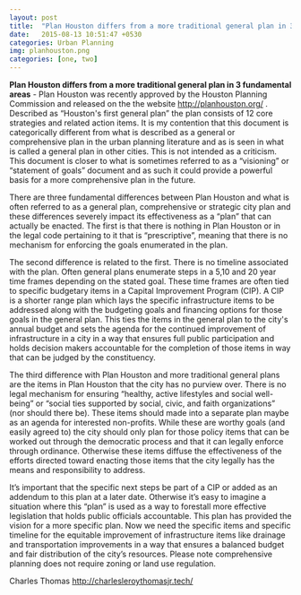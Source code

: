 ```yaml
---
layout: post
title:  "Plan Houston differs from a more traditional general plan in 3 fundamental areas"
date:   2015-08-13 10:51:47 +0530
categories: Urban Planning
img: planhouston.png
categories: [one, two]
---
```

<b>Plan Houston differs from a more traditional general plan in 3 fundamental areas</b> - Plan Houston was recently approved by the Houston Planning Commission and released on the the website http://planhouston.org/ . Described as “Houston's first general plan” the plan consists of 12 core strategies and related action items. It is my contention that this document is categorically different from what is described as a general or comprehensive plan in the urban planning literature and as is seen in what is called a general plan in other cities. This is not intended as a criticism. This document is closer to what is sometimes referred to as a “visioning” or “statement of goals” document and as such it could provide a powerful basis for a more comprehensive plan in the future.

There are three fundamental differences between Plan Houston and what is often referred to as a general plan, comprehensive or strategic city plan and these differences severely impact its effectiveness as a “plan” that can actually be enacted. The first is that there is nothing in Plan Houston or in the legal code pertaining to it that is “prescriptive”, meaning that there is no mechanism for enforcing the goals enumerated in the plan.

The second difference is related to the first. There is no timeline associated with the plan. Often general plans enumerate steps in a 5,10 and 20 year time frames depending on the stated goal. These time frames are often tied to specific budgetary items in a Capital Improvement Program (CIP). A CIP is a shorter range plan which lays the specific infrastructure items to be addressed along with the budgeting goals and financing options for those goals in the general plan. This ties the items in the general plan to the city's annual budget and sets the agenda for the continued improvement of infrastructure in a city in a way that ensures full public participation and holds decision makers accountable for the completion of those items in way that can be judged by the constituency.

The third difference with Plan Houston and more traditional general plans are the items in Plan Houston that the city has no purview over. There is no legal mechanism for ensuring “healthy, active lifestyles and social well-being” or “social ties supported by social, civic, and faith organizations” (nor should there be). These items should made into a separate plan maybe as an agenda for interested non-profits. While these are worthy goals (and easily agreed to) the city should only plan for those policy items that can be worked out through the democratic process and that it can legally enforce through ordinance. Otherwise these items diffuse the effectiveness of the efforts directed toward enacting those items that the city legally has the means and responsibility to address.

It’s important that the specific next steps be part of a CIP or added as an addendum to this plan at a later date. Otherwise it’s easy to imagine a situation where this “plan” is used as a way to forestall more effective legislation that holds public officials accountable. This plan has provided the vision for a more specific plan. Now we need the specific items and specific timeline for the equitable improvement of infrastructure items like drainage and transportation improvements in a way that ensures a balanced budget and fair distribution of the city’s resources. Please note comprehensive planning does not require zoning or land use regulation.

Charles Thomas
http://charlesleroythomasjr.tech/
